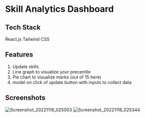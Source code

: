 # Skill Analytics Dashboard

## Tech Stack

React.js
Tailwind CSS

## Features

1. Update skills
2. Line graph to visualize your precentile
3. Pie chart to visualize marks (out of 15 here)
4. model on click of update button with inputs to collect data

## Screenshots
![Screenshot_20221116_025003](https://user-images.githubusercontent.com/75086395/202027880-d4d3b65e-664b-41bb-8a4f-ce22a28737be.png)
![Screenshot_20221116_025344](https://user-images.githubusercontent.com/75086395/202028228-8674b599-3e77-4bab-9288-e2a8ff826964.png)
